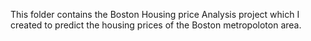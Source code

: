 This folder contains the Boston Housing price Analysis project which I created to predict the housing prices of the Boston metropoloton area.
